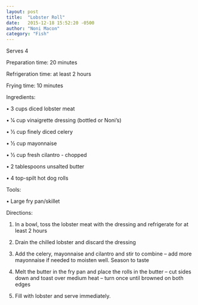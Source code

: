 ```yaml
---
layout: post
title:  "Lobster Roll"
date:   2015-12-18 15:52:20 -0500
author: "Noni Macon"
category: "Fish"
---
```

Serves 4

Preparation time: 20 minutes 

Refrigeration time: at least 2 hours 

Frying time: 10 minutes

Ingredients:

• 3 cups diced lobster meat

• 1⁄4 cup vinaigrette dressing (bottled or Noni’s)

• 1⁄2 cup finely diced celery

• 1⁄2 cup mayonnaise

• 1⁄2 cup fresh cilantro - chopped

• 2 tablespoons unsalted butter

• 4 top-spilt hot dog rolls

Tools:

• Large fry pan/skillet

Directions:

1. In a bowl, toss the lobster meat with the dressing and refrigerate for at least 2 hours

2. Drain the chilled lobster and discard the dressing

3. Add the celery, mayonnaise and cilantro and stir to combine – add more mayonnaise if needed to moisten well. Season to taste

4. Melt the butter in the fry pan and place the rolls in the butter – cut sides down and toast over medium heat – turn once until browned on both edges

5. Fill with lobster and serve immediately.